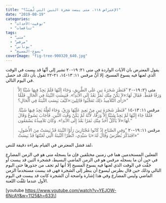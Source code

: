 ```yaml
---
title: "الإعتراض ١١٨، متى يبست شجرة التين التي لُعِنَتْ؟"
date: "2019-08-19"
categories: 
  - "توقيت-الأحداث"
  - "تناقضات"
tags: 
  - "متى"
  - "مرقس"
  - "يوناني"
  - "يسوع-المسيح"
coverImage: "fig-tree-900320_640.jpg"
---
```


يقول المعترض بان الآيات الواردة في متى ٢١: ١٩\-٢٠ تشير إلى أنَّها قد يبست في الوقت الذي لعنها فيه يسوع المسيح، إلا أنَّ مرقس ١١: ١٣\-١٤، ٢١\-٢٢ تقول بأن ذلك قد حصل في اليوم التالي.

> **متى ٢١: ١٩\-٢٠** ”فَنَظَرَ شَجَرَةَ تِينٍ عَلَى الطَّرِيقِ، وَجَاءَ إِلَيْهَا فَلَمْ يَجِدْ فِيهَا شَيْئًا إِلاَّ وَرَقًا فَقَطْ. فَقَالَ لَهَا:«لاَ يَكُنْ مِنْكِ ثَمَرٌ بَعْدُ إِلَى الأَبَدِ!». فَيَبِسَتِ التِّينَةُ فِي الْحَالِ. فَلَمَّا رَأَى التَّلاَمِيذُ ذلِكَ تَعَجَّبُوا قَائِلِينَ:«كَيْفَ يَبِسَتِ التِّينَةُ فِي الْحَالِ؟»“
> 
> **مرقس ١١: ١٣\-١٤** ”فَنَظَرَ شَجَرَةَ تِينٍ مِنْ بَعِيدٍ عَلَيْهَا وَرَقٌ، وَجَاءَ لَعَلَّهُ يَجِدُ فِيهَا شَيْئًا. فَلَمَّا جَاءَ إِلَيْهَا لَمْ يَجِدْ شَيْئًا إِلاَّ وَرَقًا، لأَنَّهُ لَمْ يَكُنْ وَقْتَ التِّينِ. فَأَجَابَ يَسُوعُ وَقَالَ لَهَا:«لاَ يَأْكُلْ أَحَدٌ مِنْكِ ثَمَرًا بَعْدُ إِلَى الأَبَدِ!». وَكَانَ تَلاَمِيذُهُ يَسْمَعُون.“
> 
> **مرقس ١١: ١٩\-٢٠** ”وَفِي الصَّبَاحِ إِذْ كَانُوا مُجْتَازِينَ رَأَوْا التِّينَةَ قَدْ يَبِسَتْ مِنَ الأُصُولِ، فَتَذَكَّرَ بُطْرُسُ وَقَالَ لَهُ:«يَا سَيِّدِي، انْظُرْ! اَلتِّينَةُ الَّتِي لَعَنْتَهَا قَدْ يَبِسَتْ!»“

لقد فشل المعترض في القيام بقراءة دقيقة للنص،

الفعلين المستخدمين هما في زمنين مختلفين فإن ما يسجله متى هو في الزمن المضارع في حين أن ما يسجله مرقس هو في الزمن الماضي البسيط، فشجرة التين قد يبست أو جَفَّت في الوقت الذي لعنها فيه يسوع المسيح إلا أنها لم تجف من جذورها حتى اليوم التالي وذلك حين قال بطرس ليسوع أن ينظر إلى الشجرة فهي قد يبست مستخدماَ الزمن الماضي وليس المضارع وفي هذا إشارة واضحة أن الشجرة كانت قد يبست في اليوم الأول عندما تلقَّت اللعنة.

\[youtube https://www.youtube.com/watch?v=YEJOW-6NcAY&w=1125&h=633\]
